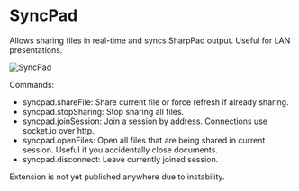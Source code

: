 # SyncPad

Allows sharing files in real-time and syncs SharpPad output. Useful for LAN presentations.

![SyncPad](https://thumbs.gfycat.com/IdolizedAjarBlackfish-size_restricted.gif)

Commands:

- syncpad.shareFile: Share current file or force refresh if already sharing.
- syncpad.stopSharing: Stop sharing all files.
- syncpad.joinSession: Join a session by address. Connections use socket.io over http.
- syncpad.openFiles: Open all files that are being shared in current session. Useful if you accidentally close documents.
- syncpad.disconnect: Leave currently joined session.

Extension is not yet published anywhere due to instability.
